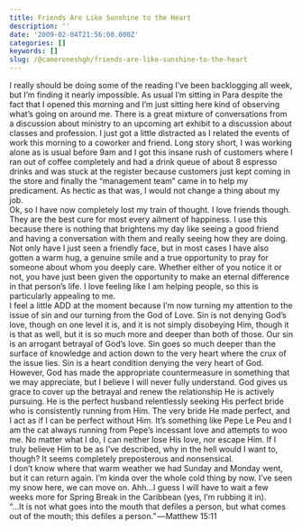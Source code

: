 ```yaml
---
title: Friends Are Like Sunshine to the Heart
description: ''
date: '2009-02-04T21:56:00.000Z'
categories: []
keywords: []
slug: /@cameroneshgh/friends-are-like-sunshine-to-the-heart
---
```


I really should be doing some of the reading I’ve been backlogging all week, but I’m finding it nearly impossible. As usual I’m sitting in Para despite the fact that I opened this morning and I’m just sitting here kind of observing what’s going on around me. There is a great mixture of conversations from a discussion about ministry to an upcoming art exhibit to a discussion about classes and profession. I just got a little distracted as I related the events of work this morning to a coworker and friend. Long story short, I was working alone as is usual before 9am and I got this insane rush of customers where I ran out of coffee completely and had a drink queue of about 8 espresso drinks and was stuck at the register because customers just kept coming in the store and finally the “management team” came in to help my predicament. As hectic as that was, I would not change a thing about my job.  
Ok, so I have now completely lost my train of thought. I love friends though. They are the best cure for most every ailment of happiness. I use this because there is nothing that brightens my day like seeing a good friend and having a conversation with them and really seeing how they are doing. Not only have I just seen a friendly face, but in most cases I have also gotten a warm hug, a genuine smile and a true opportunity to pray for someone about whom you deeply care. Whether either of you notice it or not, you have just been given the opportunity to make an eternal difference in that person’s life. I love feeling like I am helping people, so this is particularly appealing to me.  
I feel a little ADD at the moment because I’m now turning my attention to the issue of sin and our turning from the God of Love. Sin is not denying God’s love, though on one level it is, and it is not simply disobeying Him, though it is that as well, but it is so much more and deeper than both of those. Our sin is an arrogant betrayal of God’s love. Sin goes so much deeper than the surface of knowledge and action down to the very heart where the crux of the issue lies. Sin is a heart condition denying the very heart of God. However, God has made the appropriate countermeasure in something that we may appreciate, but I believe I will never fully understand. God gives us grace to cover up the betrayal and renew the relationship He is actively pursuing. He is the perfect husband relentlessly seeking His perfect bride who is consistently running from Him. The very bride He made perfect, and I act as if I can be perfect without Him. It’s something like Pepe Le Peu and I am the cat always running from Pepe’s incessant love and attempts to woo me. No matter what I do, I can neither lose His love, nor escape Him. If I truly believe Him to be as I’ve described, why in the hell would I want to, though? It seems completely preposterous and nonsensical.  
I don’t know where that warm weather we had Sunday and Monday went, but it can return again. I’m kinda over the whole cold thing by now. I’ve seen my snow here, we can move on. Ahh…I guess I will have to wait a few weeks more for Spring Break in the Caribbean (yes, I’m rubbing it in).  
“…It is not what goes into the mouth that defiles a person, but what comes out of the mouth; this defiles a person.” — Matthew 15:11
